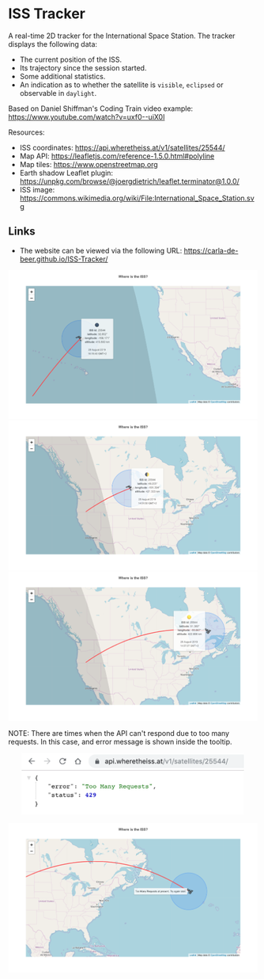 # ISS Tracker

A real-time 2D tracker for the International Space Station. The tracker displays the following data:
* The current position of the ISS.
* Its trajectory since the session started.
* Some additional statistics.
* An indication as to whether the satellite is `visible`, `eclipsed` or observable in `daylight`.

Based on Daniel Shiffman's Coding Train video example: https://www.youtube.com/watch?v=uxf0--uiX0I

Resources:
* ISS coordinates: https://api.wheretheiss.at/v1/satellites/25544/
* Map API: https://leafletjs.com/reference-1.5.0.html#polyline
* Map tiles: https://www.openstreetmap.org
* Earth shadow Leaflet plugin: https://unpkg.com/browse/@joergdietrich/leaflet.terminator@1.0.0/
* ISS image: https://commons.wikimedia.org/wiki/File:International_Space_Station.svg

## Links
* The website can be viewed via the following URL: https://carla-de-beer.github.io/ISS-Tracker/

<p align="center">
  <img src="images/screenShot-04.png"/>
  <img src="images/screenShot-01.png"/>
  <img src="images/screenShot-02.png"/>
</p>

NOTE: There are times when the API can't respond due to too many requests. In this case, and error message is shown inside the tooltip.

<p align="center">
    <img src="images/screenShot-05.png" width="450px"/>
</p>
<p align="center">
    <img src="images/screenShot-03.png"/>
</p>
